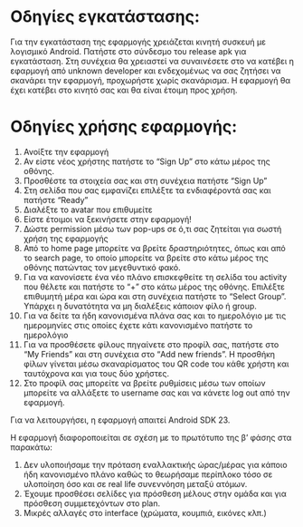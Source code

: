 # Οδηγίες εγκατάστασης:

Για την εγκατάσταση της εφαρμογής χρειάζεται κινητή συσκευή με λογισμικό Android. Πατήστε στο σύνδεσμο του release apk για εγκατάσταση. Στη συνέχεια θα χρειαστεί να συναινέσετε στο να κατέβει η εφαρμογή από unknown developer και ενδεχομένως να σας ζητήσει να σκανάρει την εφαρμογή, προχωρήστε χωρίς σκανάρισμα.  Η εφαρμογή θα έχει κατέβει στο κινητό σας και θα είναι έτοιμη προς χρήση.


# Οδηγίες χρήσης εφαρμογής:

1. Ανοίξτε την εφαρμογή
2. Αν είστε νέος χρήστης πατήστε το “Sign Up” στο κάτω μέρος της οθόνης.
3. Προσθέστε τα στοιχεία σας και στη συνέχεια πατήστε “Sign Up”
4. Στη σελίδα που σας εμφανίζει επιλέξτε τα ενδιαφέροντά σας και πατήστε “Ready”
5. Διαλέξτε το avatar που επιθυμείτε
6. Είστε έτοιμοι να ξεκινήσετε στην εφαρμογή! 
7. Δώστε permission μέσω των pop-ups σε ό,τι σας ζητείται για σωστή χρήση της εφαρμογής
8. Από το home page μπορείτε να βρείτε δραστηριότητες, όπως και από το search page, το οποίο μπορείτε να βρείτε στο κάτω μέρος της οθόνης πατώντας τον μεγεθυντικό φακό.
9. Για να κανονίσετε ένα νέο πλάνο επισκεφθείτε τη σελίδα του activity που θέλετε και πατήστε το “+” στο κάτω μέρος της οθόνης. Επιλέξτε επιθυμητή μέρα και ώρα και στη συνέχεια πατήστε το “Select Group”. Υπάρχει η δυνατότητα να μη διαλέξεις κάποιον φίλο ή group.
10. Για να δείτε τα ήδη κανονισμένα πλάνα σας και το ημερολόγιο με τις ημερομηνίες στις οποίες έχετε κάτι κανονισμένο πατήστε το ημερολόγιο
11. Για να προσθέσετε φίλους πηγαίνετε στο προφίλ σας, πατήστε στο “My Friends” και στη συνέχεια στο “Add new friends”. Η προσθήκη φίλων γίνεται μέσω σκαναρίσματος του QR code του κάθε χρήστη και ταυτόχρονα και για τους δύο χρήστες.
12. Στο προφίλ σας μπορείτε να βρείτε ρυθμίσεις μέσω των οποίων μπορείτε να αλλάξετε το username σας και να κάνετε log out από την εφαρμογή.


Για να λειτουργήσει, η εφαρμογή απαιτεί Android SDK 23.  

Η εφαρμογή διαφοροποιείται σε σχέση με το πρωτότυπο της β’ φάσης στα παρακάτω:

1. Δεν υλοποιήσαμε την πρόταση εναλλακτικής ώρας/μέρας για κάποιο ήδη κανονισμένο πλάνο καθώς το θεωρήσαμε περίπλοκο τόσο σε υλοποίηση όσο και σε real life συνεννόηση μεταξύ ατόμων.
2. Έχουμε προσθέσει σελίδες για πρόσθεση μέλους στην ομάδα και για πρόσθεση συμμετεχόντων στο plan. 
3. Μικρές αλλαγές στο interface (χρώματα, κουμπιά, εικόνες κλπ.)
